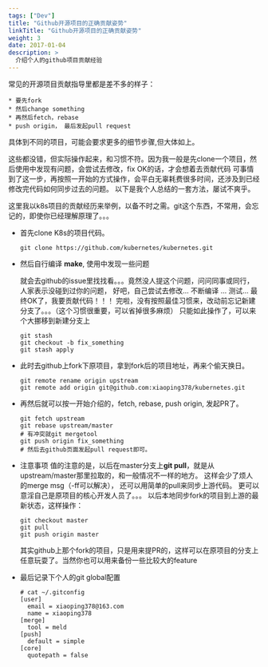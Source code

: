 ```yaml
---
tags: ["Dev"]
title: "Github开源项目的正确贡献姿势"
linkTitle: "Github开源项目的正确贡献姿势"
weight: 3
date: 2017-01-04
description: >
  介绍个人的github项目贡献经验
---
```


常见的开源项目贡献指导里都是差不多的样子：

    * 要先fork
    * 然后change something
    * 再然后fetch，rebase
    * push origin， 最后发起pull request
 
具体到不同的项目，可能会要求更多的细节步骤,但大体如上。

这些都没错，但实际操作起来，和习惯不符。因为我一般是先clone一个项目，然后使用中发现有问题，会尝试去修改，fix OK的话，才会想着去贡献代码
可事情到了这一步，再按照一开始的方式操作，会平白无辜耗费很多时间，还涉及到已经修改完代码如何同步过去的问题。
以下是我个人总结的一套方法，屡试不爽乎。

这里我以k8s项目的贡献经历来举例，以备不时之需。git这个东西，不常用，会忘记的，即使你已经理解原理了。。。

* 首先clone K8s的项目代码。
    ```
    git clone https://github.com/kubernetes/kubernetes.git
    ```

* 然后自行编译 **make**, 使用中发现一些问题

    就会去github的issue里找找看。。。竟然没人提这个问题，问问同事或同行，人家表示没碰到过你的问题，
    好吧，自己尝试去修改... 不断编译 ... 测试... 最终OK了，我要贡献代码！！！
    完啦，没有按照最佳习惯来，改动前忘记新建分支了。。。（这个习惯很重要，可以省掉很多麻烦）
    只能如此操作了，可以来个大挪移到新建分支上

  ```
  git stash
  git checkout -b fix_something
  git stash apply
  ```

* 此时去github上fork下原项目，拿到fork后的项目地址，再来个偷天换日。
  ```
  git remote rename origin upstream
  git remote add origin git@github.com:xiaoping378/kubernetes.git
  ```

* 再然后就可以按一开始介绍的，fetch, rebase, push origin, 发起PR了。
  ```
  git fetch upstream
  git rebase upstream/master
  # 有冲突就git mergetool
  git push origin fix_something 
  # 然后去github页面发起pull request即可。
  ```

* 注意事项
    值的注意的是，以后在master分支上**git pull**，就是从upstream/master那里拉取的，和一般情况不一样的地方。
    这样会少了烦人的merge msg（-ff可以解决）， 还可以用简单的pull来同步上游代码。
    更可以意淫自己是原项目的核心开发人员了。。。
    以后本地同步fork的项目到上游的最新状态，这样操作：
  ```
  git checkout master
  git pull
  git push origin master
  ```
    其实github上那个fork的项目，只是用来提PR的，这样可以在原项目的分支上任意玩耍了。当然你也可以用来备份一些比较大的feature

* 最后记录下个人的git global配置
  ```
  # cat ~/.gitconfig
  [user]
    email = xiaoping378@163.com
    name = xiaoping378
  [merge]
    tool = meld
  [push]
    default = simple
  [core]
    quotepath = false
  ```
